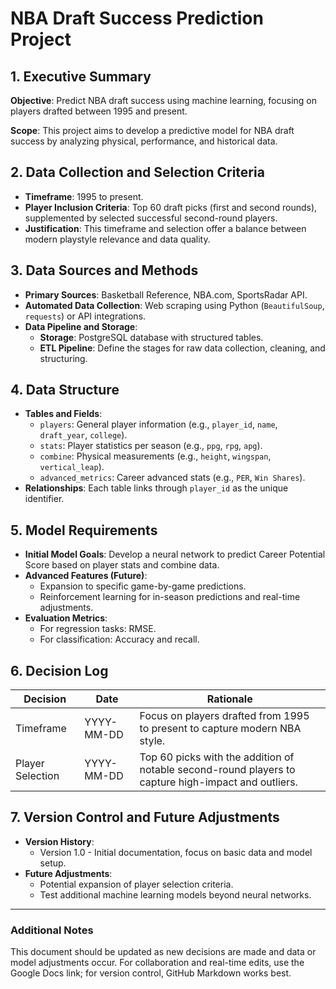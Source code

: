 # NBA Draft Success Prediction Project

## 1. Executive Summary
**Objective**: Predict NBA draft success using machine learning, focusing on players drafted between 1995 and present.

**Scope**: This project aims to develop a predictive model for NBA draft success by analyzing physical, performance, and historical data.

## 2. Data Collection and Selection Criteria
- **Timeframe**: 1995 to present.
- **Player Inclusion Criteria**: Top 60 draft picks (first and second rounds), supplemented by selected successful second-round players.
- **Justification**: This timeframe and selection offer a balance between modern playstyle relevance and data quality.

## 3. Data Sources and Methods
- **Primary Sources**: Basketball Reference, NBA.com, SportsRadar API.
- **Automated Data Collection**: Web scraping using Python (`BeautifulSoup`, `requests`) or API integrations.
- **Data Pipeline and Storage**:
  - **Storage**: PostgreSQL database with structured tables.
  - **ETL Pipeline**: Define the stages for raw data collection, cleaning, and structuring.

## 4. Data Structure
- **Tables and Fields**:
  - `players`: General player information (e.g., `player_id`, `name`, `draft_year`, `college`).
  - `stats`: Player statistics per season (e.g., `ppg`, `rpg`, `apg`).
  - `combine`: Physical measurements (e.g., `height`, `wingspan`, `vertical_leap`).
  - `advanced_metrics`: Career advanced stats (e.g., `PER`, `Win Shares`).
- **Relationships**: Each table links through `player_id` as the unique identifier.

## 5. Model Requirements
- **Initial Model Goals**: Develop a neural network to predict Career Potential Score based on player stats and combine data.
- **Advanced Features (Future)**:
  - Expansion to specific game-by-game predictions.
  - Reinforcement learning for in-season predictions and real-time adjustments.
- **Evaluation Metrics**:
  - For regression tasks: RMSE.
  - For classification: Accuracy and recall.

## 6. Decision Log
| Decision              | Date       | Rationale                                                                                           |
|-----------------------|------------|-----------------------------------------------------------------------------------------------------|
| Timeframe             | YYYY-MM-DD | Focus on players drafted from 1995 to present to capture modern NBA style.                          |
| Player Selection      | YYYY-MM-DD | Top 60 picks with the addition of notable second-round players to capture high-impact and outliers. |

## 7. Version Control and Future Adjustments
- **Version History**:
  - Version 1.0 - Initial documentation, focus on basic data and model setup.
- **Future Adjustments**:
  - Potential expansion of player selection criteria.
  - Test additional machine learning models beyond neural networks.

---

### Additional Notes

This document should be updated as new decisions are made and data or model adjustments occur. For collaboration and real-time edits, use the Google Docs link; for version control, GitHub Markdown works best.
